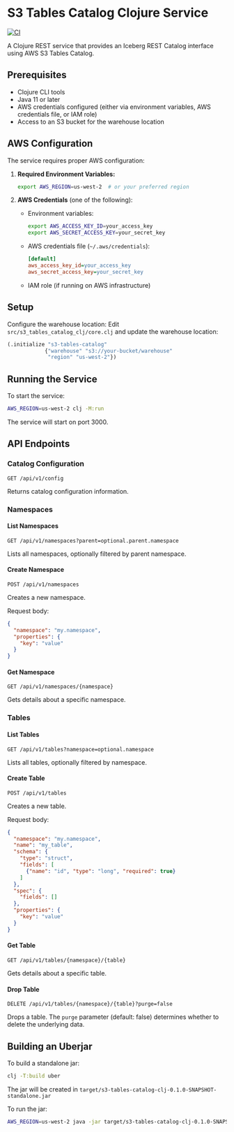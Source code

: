 # S3 Tables Catalog Clojure Service

[![CI](https://github.com/fuziontech/s3-tables-catalog-clj/actions/workflows/ci.yml/badge.svg)](https://github.com/james/s3-tables-catalog-clj/actions/workflows/ci.yml)

A Clojure REST service that provides an Iceberg REST Catalog interface using AWS S3 Tables Catalog.

## Prerequisites

- Clojure CLI tools
- Java 11 or later
- AWS credentials configured (either via environment variables, AWS credentials file, or IAM role)
- Access to an S3 bucket for the warehouse location

## AWS Configuration

The service requires proper AWS configuration:

1. **Required Environment Variables:**
   ```bash
   export AWS_REGION=us-west-2  # or your preferred region
   ```

2. **AWS Credentials** (one of the following):
   - Environment variables:
     ```bash
     export AWS_ACCESS_KEY_ID=your_access_key
     export AWS_SECRET_ACCESS_KEY=your_secret_key
     ```
   - AWS credentials file (`~/.aws/credentials`):
     ```ini
     [default]
     aws_access_key_id=your_access_key
     aws_secret_access_key=your_secret_key
     ```
   - IAM role (if running on AWS infrastructure)

## Setup

Configure the warehouse location:
Edit `src/s3_tables_catalog_clj/core.clj` and update the warehouse location:
```clojure
(.initialize "s3-tables-catalog"
            {"warehouse" "s3://your-bucket/warehouse"
             "region" "us-west-2"})
```

## Running the Service

To start the service:
```bash
AWS_REGION=us-west-2 clj -M:run
```

The service will start on port 3000.

## API Endpoints

### Catalog Configuration
```
GET /api/v1/config
```
Returns catalog configuration information.

### Namespaces

#### List Namespaces
```
GET /api/v1/namespaces?parent=optional.parent.namespace
```
Lists all namespaces, optionally filtered by parent namespace.

#### Create Namespace
```
POST /api/v1/namespaces
```
Creates a new namespace.

Request body:
```json
{
  "namespace": "my.namespace",
  "properties": {
    "key": "value"
  }
}
```

#### Get Namespace
```
GET /api/v1/namespaces/{namespace}
```
Gets details about a specific namespace.

### Tables

#### List Tables
```
GET /api/v1/tables?namespace=optional.namespace
```
Lists all tables, optionally filtered by namespace.

#### Create Table
```
POST /api/v1/tables
```
Creates a new table.

Request body:
```json
{
  "namespace": "my.namespace",
  "name": "my_table",
  "schema": {
    "type": "struct",
    "fields": [
      {"name": "id", "type": "long", "required": true}
    ]
  },
  "spec": {
    "fields": []
  },
  "properties": {
    "key": "value"
  }
}
```

#### Get Table
```
GET /api/v1/tables/{namespace}/{table}
```
Gets details about a specific table.

#### Drop Table
```
DELETE /api/v1/tables/{namespace}/{table}?purge=false
```
Drops a table. The `purge` parameter (default: false) determines whether to delete the underlying data.

## Building an Uberjar

To build a standalone jar:
```bash
clj -T:build uber
```

The jar will be created in `target/s3-tables-catalog-clj-0.1.0-SNAPSHOT-standalone.jar`

To run the jar:
```bash
AWS_REGION=us-west-2 java -jar target/s3-tables-catalog-clj-0.1.0-SNAPSHOT-standalone.jar
```
